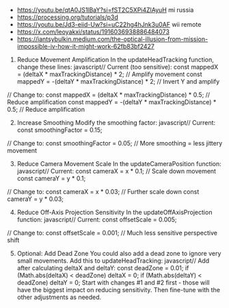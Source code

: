 - https://youtu.be/qtA0JS1lBaY?si=fST2C5XPi4ZlAyuH mi russia
- https://processing.org/tutorials/p3d
- https://youtu.be/Jd3-eiid-Uw?si=uC22hg4hJnk3u0AF wii remote
- https://x.com/leoyakxi/status/1916036938886484073
- https://iantsybulkin.medium.com/the-optical-illusion-from-mission-impossible-iv-how-it-might-work-62fb83bf2427


1. Reduce Movement Amplification
In the updateHeadTracking function, change these lines:
javascript// Current (too sensitive):
const mappedX = (deltaX * maxTrackingDistance) * 2; // Amplify movement
const mappedY = -(deltaY * maxTrackingDistance) * 2; // Invert Y and amplify

// Change to:
const mappedX = (deltaX * maxTrackingDistance) * 0.5; // Reduce amplification
const mappedY = -(deltaY * maxTrackingDistance) * 0.5; // Reduce amplification


2. Increase Smoothing
Modify the smoothing factor:
javascript// Current:
const smoothingFactor = 0.15;

// Change to:
const smoothingFactor = 0.05; // More smoothing = less jittery movement


3. Reduce Camera Movement Scale
In the updateCameraPosition function:
javascript// Current:
const cameraX = x * 0.1; // Scale down movement
const cameraY = y * 0.1;

// Change to:
const cameraX = x * 0.03; // Further scale down
const cameraY = y * 0.03;


4. Reduce Off-Axis Projection Sensitivity
In the updateOffAxisProjection function:
javascript// Current:
const offsetScale = 0.005;

// Change to:
const offsetScale = 0.001; // Much less sensitive perspective shift


5. Optional: Add Dead Zone
You could also add a dead zone to ignore very small movements. Add this to updateHeadTracking:
javascript// Add after calculating deltaX and deltaY:
const deadZone = 0.01;
if (Math.abs(deltaX) < deadZone) deltaX = 0;
if (Math.abs(deltaY) < deadZone) deltaY = 0;
Start with changes #1 and #2 first - those will have the biggest impact on reducing sensitivity. Then fine-tune with the other adjustments as needed.
